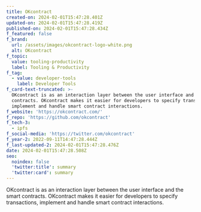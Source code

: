 ```yaml
---
title: OKcontract
created-on: 2024-02-01T15:47:28.401Z
updated-on: 2024-02-01T15:47:28.419Z
published-on: 2024-02-01T15:47:28.434Z
f_featured: false
f_brand:
  url: /assets/images/okcontract-logo-white.png
  alt: OKcontract
f_topic:
  value: tooling-productivity
  label: Tooling & Productivity
f_tag:
  - value: developer-tools
    label: Developer Tools
f_card-text-truncated: >-
  OKcontract is as an interaction layer between the user interface and the smart
  contracts. OKcontract makes it easier for developers to specify transactions,
  implement and handle smart contract interactions.
f_website: 'https://okcontract.com/'
f_repo: 'https://github.com/okcontract'
f_tech-3:
  - ipfs
f_social-media: 'https://twitter.com/okcontract'
f_year-2: 2022-09-11T14:47:28.444Z
f_last-updated-2: 2024-02-01T15:47:28.476Z
date: 2024-02-01T15:47:28.508Z
seo:
  noindex: false
  'twitter:title': summary
  'twitter:card': summary
---
```

OKcontract is as an interaction layer between the user interface and the smart contracts. OKcontract makes it easier for developers to specify transactions, implement and handle smart contract interactions.
